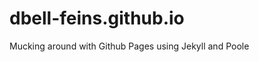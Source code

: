 dbell-feins.github.io
=====================

Mucking around with Github Pages using Jekyll and Poole
